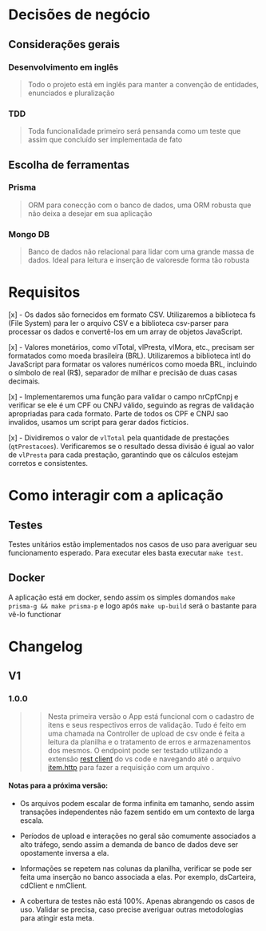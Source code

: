 # Decisões de negócio

## Considerações gerais

### Desenvolvimento em inglês

> Todo o projeto está em inglês para manter a convenção de entidades, enunciados e pluralização

### TDD

> Toda funcionalidade primeiro será pensanda como um teste que assim que concluído ser implementada de fato

## Escolha de ferramentas

### Prisma

> ORM para conecção com o banco de dados, uma ORM robusta que não deixa a desejar em sua aplicação

### Mongo DB

> Banco de dados não relacional para lidar com uma grande massa de dados. Ideal para leitura e inserção de valoresde forma tão robusta


# Requisitos

[x] - Os dados são fornecidos em formato CSV. Utilizaremos a biblioteca fs (File System) para ler o arquivo CSV e a biblioteca csv-parser para processar os dados e convertê-los em um array de objetos JavaScript.

[x] - Valores monetários, como vlTotal, vlPresta, vlMora, etc., precisam ser formatados como moeda brasileira (BRL). Utilizaremos a biblioteca intl do JavaScript para formatar os valores numéricos como moeda BRL, incluindo o símbolo de real (R$), separador de milhar e precisão de duas casas decimais.

[x] - Implementaremos uma função para validar o campo nrCpfCnpj e verificar se ele é um CPF ou CNPJ válido, seguindo as regras de validação apropriadas para cada formato. Parte de todos os CPF e CNPJ sao invalidos, usamos um script para gerar dados fictícios. 

[x] - Dividiremos o valor de `vlTotal` pela quantidade de prestações (`qtPrestacoes`). Verificaremos se o resultado dessa divisão é igual ao valor de `vlPresta` para cada prestação, garantindo que os cálculos estejam corretos e consistentes.

# Como interagir com a aplicação

## Testes

Testes unitários estão implementados nos casos de uso para averiguar seu funcionamento esperado.
Para executar eles basta executar `make test`.

## Docker

A aplicação está em docker, sendo assim os simples domandos `make prisma-g && make prisma-p` e logo após `make up-build` será o bastante para vê-lo functionar

# Changelog 

## V1

### 1.0.0

>> Nesta primeira versão o App está funcional com o cadastro de itens e seus respectivos erros de validação.
Tudo é feito em uma chamada na Controller de upload de csv onde é feita a leitura da planilha e o tratamento de erros e armazenamentos dos mesmos.
O endpoint pode ser testado utilizando a extensão [rest client](https://marketplace.visualstudio.com/items?itemName=humao.rest-client) do vs code e navegando até o arquivo [item.http](src/http/controllers/items/items.http) para fazer a requisição com um arquivo .

#### Notas para a próxima versão:

 - Os arquivos podem escalar de forma infinita em tamanho, sendo assim transações independentes não fazem sentido em um contexto de larga escala.

 - Períodos de upload e interações no geral são comumente associados a alto tráfego, sendo assim a demanda de banco de dados deve ser opostamente inversa a ela.

 - Informações se repetem nas colunas da planilha, verificar se pode ser feita uma inserção no banco associada a elas. Por exemplo, dsCarteira, cdClient e nmClient.

- A cobertura de testes não está 100%. Apenas abrangendo os casos de uso. Validar se precisa, caso precise averiguar outras metodologias para atingir esta meta.